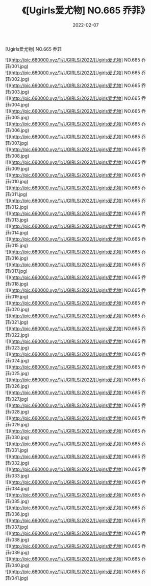 ﻿---
layout: post
title:  《[Ugirls爱尤物] NO.665 乔菲》
date:   2022-02-07
img: http://pic.660000.xyz/1:/UGIRLS/2022/[Ugirls爱尤物] NO.665 乔菲/000.jpg
categories: [美女, 清纯, 唯美]
---

[Ugirls爱尤物] NO.665 乔菲

 ![](http://pic.660000.xyz/1:/UGIRLS/2022/[Ugirls爱尤物] NO.665 乔菲/001.jpg) <br>![](http://pic.660000.xyz/1:/UGIRLS/2022/[Ugirls爱尤物] NO.665 乔菲/002.jpg) <br>![](http://pic.660000.xyz/1:/UGIRLS/2022/[Ugirls爱尤物] NO.665 乔菲/003.jpg) <br>![](http://pic.660000.xyz/1:/UGIRLS/2022/[Ugirls爱尤物] NO.665 乔菲/004.jpg) <br>![](http://pic.660000.xyz/1:/UGIRLS/2022/[Ugirls爱尤物] NO.665 乔菲/005.jpg) <br>![](http://pic.660000.xyz/1:/UGIRLS/2022/[Ugirls爱尤物] NO.665 乔菲/006.jpg) <br>![](http://pic.660000.xyz/1:/UGIRLS/2022/[Ugirls爱尤物] NO.665 乔菲/007.jpg) <br>![](http://pic.660000.xyz/1:/UGIRLS/2022/[Ugirls爱尤物] NO.665 乔菲/008.jpg) <br>![](http://pic.660000.xyz/1:/UGIRLS/2022/[Ugirls爱尤物] NO.665 乔菲/009.jpg) <br>![](http://pic.660000.xyz/1:/UGIRLS/2022/[Ugirls爱尤物] NO.665 乔菲/010.jpg) <br>![](http://pic.660000.xyz/1:/UGIRLS/2022/[Ugirls爱尤物] NO.665 乔菲/011.jpg) <br>![](http://pic.660000.xyz/1:/UGIRLS/2022/[Ugirls爱尤物] NO.665 乔菲/012.jpg) <br>![](http://pic.660000.xyz/1:/UGIRLS/2022/[Ugirls爱尤物] NO.665 乔菲/013.jpg) <br>![](http://pic.660000.xyz/1:/UGIRLS/2022/[Ugirls爱尤物] NO.665 乔菲/014.jpg) <br>![](http://pic.660000.xyz/1:/UGIRLS/2022/[Ugirls爱尤物] NO.665 乔菲/015.jpg) <br>![](http://pic.660000.xyz/1:/UGIRLS/2022/[Ugirls爱尤物] NO.665 乔菲/016.jpg) <br>![](http://pic.660000.xyz/1:/UGIRLS/2022/[Ugirls爱尤物] NO.665 乔菲/017.jpg) <br>![](http://pic.660000.xyz/1:/UGIRLS/2022/[Ugirls爱尤物] NO.665 乔菲/018.jpg) <br>![](http://pic.660000.xyz/1:/UGIRLS/2022/[Ugirls爱尤物] NO.665 乔菲/019.jpg) <br>![](http://pic.660000.xyz/1:/UGIRLS/2022/[Ugirls爱尤物] NO.665 乔菲/020.jpg) <br>![](http://pic.660000.xyz/1:/UGIRLS/2022/[Ugirls爱尤物] NO.665 乔菲/021.jpg) <br>![](http://pic.660000.xyz/1:/UGIRLS/2022/[Ugirls爱尤物] NO.665 乔菲/022.jpg) <br>![](http://pic.660000.xyz/1:/UGIRLS/2022/[Ugirls爱尤物] NO.665 乔菲/023.jpg) <br>![](http://pic.660000.xyz/1:/UGIRLS/2022/[Ugirls爱尤物] NO.665 乔菲/024.jpg) <br>![](http://pic.660000.xyz/1:/UGIRLS/2022/[Ugirls爱尤物] NO.665 乔菲/025.jpg) <br>![](http://pic.660000.xyz/1:/UGIRLS/2022/[Ugirls爱尤物] NO.665 乔菲/026.jpg) <br>![](http://pic.660000.xyz/1:/UGIRLS/2022/[Ugirls爱尤物] NO.665 乔菲/027.jpg) <br>![](http://pic.660000.xyz/1:/UGIRLS/2022/[Ugirls爱尤物] NO.665 乔菲/028.jpg) <br>![](http://pic.660000.xyz/1:/UGIRLS/2022/[Ugirls爱尤物] NO.665 乔菲/029.jpg) <br>![](http://pic.660000.xyz/1:/UGIRLS/2022/[Ugirls爱尤物] NO.665 乔菲/030.jpg) <br>![](http://pic.660000.xyz/1:/UGIRLS/2022/[Ugirls爱尤物] NO.665 乔菲/031.jpg) <br>![](http://pic.660000.xyz/1:/UGIRLS/2022/[Ugirls爱尤物] NO.665 乔菲/032.jpg) <br>![](http://pic.660000.xyz/1:/UGIRLS/2022/[Ugirls爱尤物] NO.665 乔菲/033.jpg) <br>![](http://pic.660000.xyz/1:/UGIRLS/2022/[Ugirls爱尤物] NO.665 乔菲/034.jpg) <br>![](http://pic.660000.xyz/1:/UGIRLS/2022/[Ugirls爱尤物] NO.665 乔菲/035.jpg) <br>![](http://pic.660000.xyz/1:/UGIRLS/2022/[Ugirls爱尤物] NO.665 乔菲/036.jpg) <br>![](http://pic.660000.xyz/1:/UGIRLS/2022/[Ugirls爱尤物] NO.665 乔菲/037.jpg) <br>![](http://pic.660000.xyz/1:/UGIRLS/2022/[Ugirls爱尤物] NO.665 乔菲/038.jpg) <br>![](http://pic.660000.xyz/1:/UGIRLS/2022/[Ugirls爱尤物] NO.665 乔菲/039.jpg) <br>![](http://pic.660000.xyz/1:/UGIRLS/2022/[Ugirls爱尤物] NO.665 乔菲/040.jpg) <br>![](http://pic.660000.xyz/1:/UGIRLS/2022/[Ugirls爱尤物] NO.665 乔菲/041.jpg) <br>